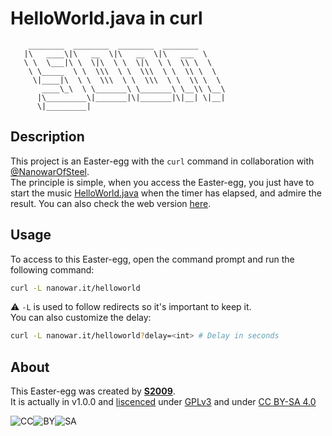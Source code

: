 # HelloWorld.java in curl

```ansi
    ________  ________  ________  ________
   |\   ____\|\   __  \|\   __  \|\   ___  \
   \ \  \___|\ \  \|\  \ \  \|\  \ \  \\ \  \
    \ \_____  \ \  \\\  \ \  \\\  \ \  \\ \  \
     \|____|\  \ \  \\\  \ \  \\\  \ \  \\ \  \
       ____\_\  \ \_______\ \_______\ \__\\ \__\
      |\_________\|_______|\|_______|\|__| \|__|
      \|_________|
```

## Description

This project is an Easter-egg with the `curl` command in collaboration with [@NanowarOfSteel](https://github.com/NanowarOfSteel).  
The principle is simple, when you access the Easter-egg, you just have to start the music [HelloWorld.java](https://www.youtube.com/watch?v=yup8gIXxWDU) when the timer has elapsed, and admire the result.
You can also check the web version [here](https://nanowar.it/helloworld).

## Usage

To access to this Easter-egg, open the command prompt and run the following command:

```bash
curl -L nanowar.it/helloworld
```

:warning: `-L` is used to follow redirects so it's important to keep it.  
You can also customize the delay:

```bash
curl -L nanowar.it/helloworld?delay=<int> # Delay in seconds
```

## About

This Easter-egg was created by [**S2009**](https://s2009.fr/).  
It is actually in v1.0.0 and [liscenced](../../?tab=GPL-3.0-1-ov-file) under [GPLv3](https://www.gnu.org/licenses/gpl-3.0.en.html) and under [CC BY-SA 4.0](https://creativecommons.org/licenses/by-sa/4.0/)

![CC](https://mirrors.creativecommons.org/presskit/icons/cc.svg)![BY](https://mirrors.creativecommons.org/presskit/icons/by.svg)![SA](https://mirrors.creativecommons.org/presskit/icons/sa.svg)
